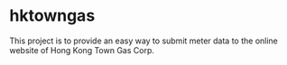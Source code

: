 # hktowngas
This project is to provide an easy way to submit meter data to the online website of Hong Kong Town Gas Corp.
